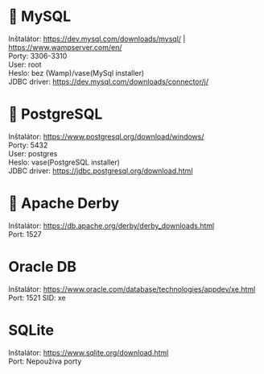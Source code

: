 # 🐬 MySQL 
Inštalátor: https://dev.mysql.com/downloads/mysql/ | https://www.wampserver.com/en/  
Porty: 3306-3310  
User: root  
Heslo: bez (Wamp)/vase(MySql installer)  
JDBC driver: https://dev.mysql.com/downloads/connector/j/  

# 🐘 PostgreSQL 
Inštalátor: https://www.postgresql.org/download/windows/  
Porty: 5432  
User: postgres  
Heslo: vase(PostgreSQL installer)  
JDBC driver: https://jdbc.postgresql.org/download.html  

# 🎩 Apache Derby  
Inštalátor: https://db.apache.org/derby/derby_downloads.html  
Port: 1527

# Oracle DB  
Inštalátor: https://www.oracle.com/database/technologies/appdev/xe.html
Port: 1521
SID: xe

# SQLite  
Inštalátor: https://www.sqlite.org/download.html  
Port: Nepoužíva porty
